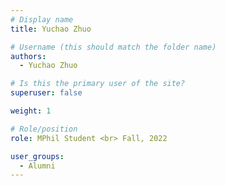 ```yaml
---
# Display name
title: Yuchao Zhuo

# Username (this should match the folder name)
authors:
  - Yuchao Zhuo

# Is this the primary user of the site?
superuser: false

weight: 1

# Role/position
role: MPhil Student <br> Fall, 2022

user_groups:
  - Alumni
---
```

